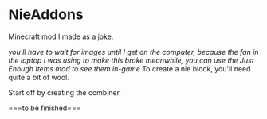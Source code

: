 # NieAddons
Minecraft mod I made as a joke.

*you'll have to wait for images until I get on the computer, because the fan in the laptop I was using to make this broke*
*meanwhile, you can use the Just Enough Items mod to see them in-game*
To create a nie block, you'll need quite a bit of wool.

Start off by creating the combiner.

===to be finished===
